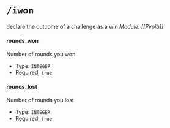 # `/iwon`
declare the outcome of a challenge as a win
*Module: [[Pvplb]]*
#### rounds_won
Number of rounds you won
- Type: `INTEGER`
- Required: `true`
#### rounds_lost
Number of rounds you lost
- Type: `INTEGER`
- Required: `true`